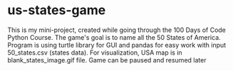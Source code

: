 # us-states-game
This is my mini-project, created while going through the 100 Days of Code Python Course. The game's goal is to name all the 50 States of America. Program is using turtle library for GUI and pandas for easy work with input 50_states.csv (states data). For visualization, USA map is in blank_states_image.gif file. Game can be paused and resumed later
